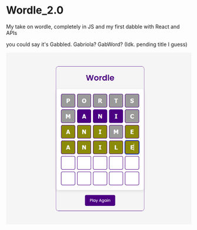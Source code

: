 # Wordle_2.0
My take on wordle, completely in JS and my first dabble with React and APIs

you could say it's Gabbled. Gabriola? GabWord?
(Idk. pending title I guess)

![Alt text](wordle.png "My Wordle")
